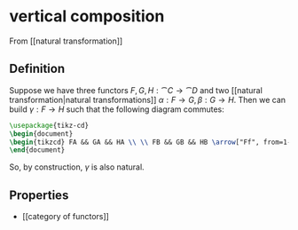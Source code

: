 # vertical composition
From [[natural transformation]]

## Definition
Suppose we have three functors $F, G, H: \cat{C} \to \cat{D}$ and two [[natural transformation|natural transformations]] $\alpha: F \to G, \beta: G \to H$. Then we can build $\gamma: F \to H$ such that the following diagram commutes:
```tikz
\usepackage{tikz-cd}
\begin{document}
\begin{tikzcd} FA && GA && HA \\ \\ FB && GB && HB \arrow["Ff", from=1-1, to=3-1] \arrow["Gf", from=1-3, to=3-3] \arrow["Hf", from=1-5, to=3-5] \arrow["{\alpha_{A}}", from=1-1, to=1-3] \arrow["{\beta_{A}}", from=1-3, to=1-5] \arrow["{\alpha_{B}}"', from=3-1, to=3-3] \arrow["{\beta_{B}}"', from=3-3, to=3-5] \end{tikzcd}
\end{document}
```
So, by construction, $\gamma$ is also natural.

## Properties
- [[category of functors]]